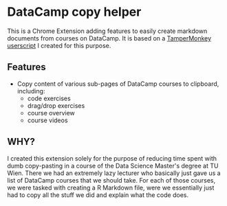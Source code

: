# DataCamp copy helper
This is a Chrome Extension adding features to easily create markdown documents from courses on DataCamp. It is based on a [TamperMonkey userscript](https://github.com/Sejmou/userscripts/blob/ff37ca9afe95b6fa3ebeb3a52190d5d32782bdbb/datacamp-copy-helper.js) I created for this purpose.

## Features
 * Copy content of various sub-pages of DataCamp courses to clipboard, including:
   - code exercises
   - drag/drop exercises
   - course overview
   - course videos

## WHY?
I created this extension solely for the purpose of reducing time spent with dumb copy-pasting in a course of the Data Science Master's degree at TU Wien. There we had an extremely lazy lecturer who basically just gave us a list of DataCamp courses that we should take. For each of those courses, we were tasked with creating a R Markdown file, were we essentially just had to copy all the stuff we did and explain what the code does.
